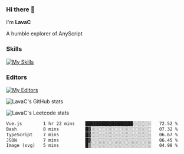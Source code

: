 ### Hi there 👋
I'm **LavaC**

A humble explorer of AnyScript

### Skills
[![My Skills](https://skillicons.dev/icons?i=js,ts,vue,nodejs,nuxtjs,astro,solidjs,tailwind)](https://skillicons.dev)

### Editors
[![My Editors](https://skillicons.dev/icons?i=neovim,vscode)](https://skillicons.dev)

![LavaC's GitHub stats](https://github-readme-stats.vercel.app/api?username=LavaCxx&show_icons=true&theme=synthwave)

![LavaC's Leetcode stats](https://leetcard.jacoblin.cool/LavaC?theme=nord&font=Amiko&ext=activity&site=cn)

<!--START_SECTION:waka-->

```txt
Vue.js        1 hr 22 mins    ██████████████████░░░░░░░   72.52 %
Bash          8 mins          █▓░░░░░░░░░░░░░░░░░░░░░░░   07.32 %
TypeScript    7 mins          █▓░░░░░░░░░░░░░░░░░░░░░░░   06.67 %
JSON          7 mins          █▓░░░░░░░░░░░░░░░░░░░░░░░   06.45 %
Image (svg)   5 mins          █▒░░░░░░░░░░░░░░░░░░░░░░░   04.98 %
```

<!--END_SECTION:waka-->
